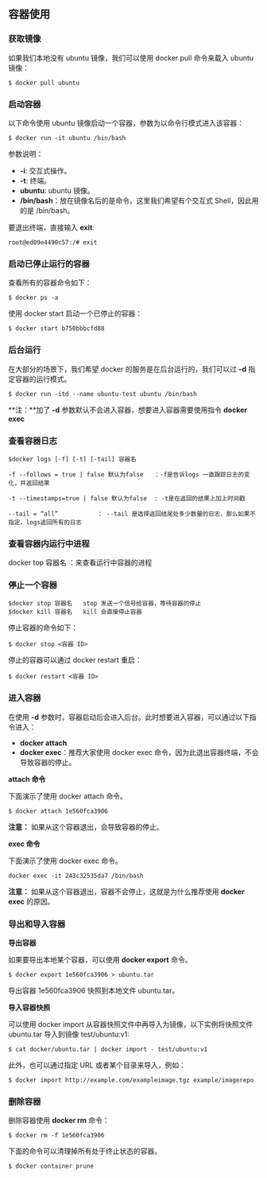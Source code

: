 ## 容器使用

### 获取镜像

如果我们本地没有 ubuntu 镜像，我们可以使用 docker pull 命令来载入 ubuntu 镜像：

```shell
$ docker pull ubuntu
```

### 启动容器

以下命令使用 ubuntu 镜像启动一个容器，参数为以命令行模式进入该容器：

```shell
$ docker run -it ubuntu /bin/bash
```

参数说明：

- **-i**: 交互式操作。
- **-t**: 终端。
- **ubuntu**: ubuntu 镜像。
- **/bin/bash**：放在镜像名后的是命令，这里我们希望有个交互式 Shell，因此用的是 /bin/bash。

要退出终端，直接输入 **exit**:

```shell
root@ed09e4490c57:/# exit
```

### 启动已停止运行的容器

查看所有的容器命令如下：

```shell
$ docker ps -a
```

使用 docker start 启动一个已停止的容器：

```shell
$ docker start b750bbbcfd88 
```

### 后台运行

在大部分的场景下，我们希望 docker 的服务是在后台运行的，我们可以过 **-d** 指定容器的运行模式。

```shell
$ docker run -itd --name ubuntu-test ubuntu /bin/bash
```

**注：**加了 **-d** 参数默认不会进入容器，想要进入容器需要使用指令 **docker exec**

### 查看容器日志

```shell
$docker logs [-f] [-t] [-tail] 容器名

-f --follows = true | false 默认为false   ：-f是告诉logs 一直跟踪日志的变化，并返回结果

-t --timestamps=true | false 默认为false  : -t是在返回的结果上加上时间戳

--tail = “all”           ： --tail 是选择返回结尾处多少数量的日志，那么如果不指定，logs返回所有的日志
```

### 查看容器内运行中进程

docker top 容器名 ：来查看运行中容器的进程

### 停止一个容器

```shell
$docker stop 容器名   stop 发送一个信号给容器，等待容器的停止
$docker kill 容器名   kill 会直接停止容器
```

停止容器的命令如下：

```shell
$ docker stop <容器 ID>
```

停止的容器可以通过 docker restart 重启：

```shell
$ docker restart <容器 ID>
```

### 进入容器

在使用 **-d** 参数时，容器启动后会进入后台。此时想要进入容器，可以通过以下指令进入：

- **docker attach**
- **docker exec**：推荐大家使用 docker exec 命令，因为此退出容器终端，不会导致容器的停止。

**attach 命令**

下面演示了使用 docker attach 命令。

```shell
$ docker attach 1e560fca3906 
```

**注意：** 如果从这个容器退出，会导致容器的停止。

**exec 命令**

下面演示了使用 docker exec 命令。

```shell
docker exec -it 243c32535da7 /bin/bash
```

**注意：** 如果从这个容器退出，容器不会停止，这就是为什么推荐使用 **docker exec** 的原因。

### 导出和导入容器

**导出容器**

如果要导出本地某个容器，可以使用 **docker export** 命令。

```shell
$ docker export 1e560fca3906 > ubuntu.tar
```

导出容器 1e560fca3906 快照到本地文件 ubuntu.tar。

**导入容器快照**

可以使用 docker import 从容器快照文件中再导入为镜像，以下实例将快照文件 ubuntu.tar 导入到镜像 test/ubuntu:v1:

```shell
$ cat docker/ubuntu.tar | docker import - test/ubuntu:v1
```

此外，也可以通过指定 URL 或者某个目录来导入，例如：

```shell
$ docker import http://example.com/exampleimage.tgz example/imagerepo
```

### 删除容器

删除容器使用 **docker rm** 命令：

```shell
$ docker rm -f 1e560fca3906
```

下面的命令可以清理掉所有处于终止状态的容器。

```shell
$ docker container prune
```


